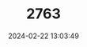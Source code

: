 ---
title: "2763"
category: "Berardius bairdii"
draft: false
date: 2024-02-22 13:03:49
languages:
  English: ["Four-toothed Whale", "Giant Bottle-nosed Whale", "Northern Four-toothed Whale", "North Pacific Bottlenose Whale", "Pacific Giant Bottlenosed Whale", "Baird's Beaked Whale"]
  German: ["Baird-Wal"]
  French: ["Baleine À Bec De Baird", "Bérardien De Baird"]
  Spanish; Castilian: ["Ballena De Pico De Baird", "Zifio De Baird"]
  Russian: ["Severnyi Plavun"]
  Japanese: ["Tsuchi Kujira"]
---